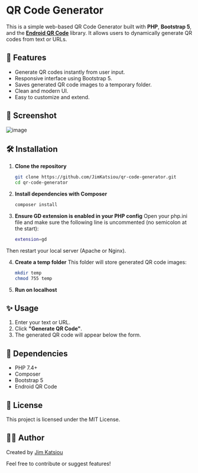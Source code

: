 # QR Code Generator

This is a simple web-based QR Code Generator built with **PHP**, **Bootstrap 5**, and the **[Endroid QR Code](https://github.com/endroid/qr-code)** library. It allows users to dynamically generate QR codes from text or URLs.

## 🚀 Features

- Generate QR codes instantly from user input.
- Responsive interface using Bootstrap 5.
- Saves generated QR code images to a temporary folder.
- Clean and modern UI.
- Easy to customize and extend.

## 📸 Screenshot
![image](https://github.com/user-attachments/assets/2efa0013-1bd2-4085-8e5b-041fab9dd0a2)


## 🛠️ Installation

1. **Clone the repository**

   ```bash
   git clone https://github.com/JimKatsiou/qr-code-generator.git
   cd qr-code-generator
   
2. **Install dependencies with Composer**
   ```bash
   composer install   
3. **Ensure GD extension is enabled in your PHP config**
Open your php.ini file and make sure the following line is uncommented (no semicolon at the start):
    ```bash
   extension=gd
Then restart your local server (Apache or Nginx).

4. **Create a temp folder**
This folder will store generated QR code images:
    ```bash
   mkdir temp
   chmod 755 temp

5. **Run on localhost**


## ✨ Usage

1. Enter your text or URL.
2. Click **"Generate QR Code"**.
3. The generated QR code will appear below the form.

## 🧩 Dependencies

- PHP 7.4+
- Composer
- Bootstrap 5
- Endroid QR Code

## 📄 License

This project is licensed under the MIT License.

## 👨‍💻 Author

Created by [Jim Katsiou](https://github.com/JimKatsiou)

Feel free to contribute or suggest features!
